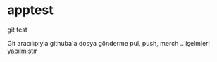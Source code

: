 # apptest
git test


Git aracılıpıyla githuba'a dosya gönderme pul, push, merch .. işelmleri yapılmıştır


